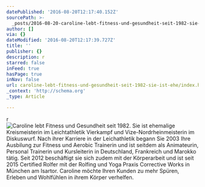```yaml
---
datePublished: '2016-08-20T12:17:40.152Z'
sourcePath: >-
  _posts/2016-08-20-caroline-lebt-fitness-und-gesundheit-seit-1982-sie-ist-ehe.md
author: []
via: {}
dateModified: '2016-08-20T12:17:39.727Z'
title: ''
publisher: {}
description: r
starred: false
inFeed: true
hasPage: true
inNav: false
url: caroline-lebt-fitness-und-gesundheit-seit-1982-sie-ist-ehe/index.html
_context: 'http://schema.org'
_type: Article

---
```

r
![Caroline lebt Fitness und Gesundheit seit 1982. 
Sie ist ehemalige Kreismeisterin im Leichtathletik Vierkampf und Vize-Nordrheinmeisterin im Diskuswurf.
Nach ihrer Karriere in der Leichathletik begann Sie 2003 Ihre Ausbilung zur Fitness und Aerobic Trainerin und ist seitdem als Animateurin, Personal Trainerin und Kursleiterin in Deutschland, Frankreich und Marokko tätig.
Seit 2012 beschäftigt sie sich zudem mit der Körperarbeit und ist seit 2015 Certified Rolfer mit der Rolfing und Yoga Praxis Corrective Works in München am Isartor.
Caroline möchte Ihren Kunden zu mehr Spüren, Erleben und Wohlfühlen in ihrem Körper verhelfen.](https://the-grid-user-content.s3-us-west-2.amazonaws.com/6905446d-dfcb-4c1f-b017-339ee8ab7533.jpg)